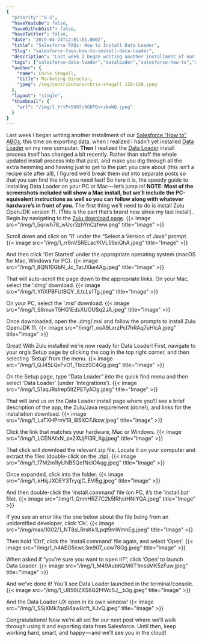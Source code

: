 ```yaml
---
{
  "priority":"0.5",
  "haveYoutube": false,
  "haveGithubGist": false,
  "haveTwitter": false,
  "date": "2019-04-24T12:01:01.000Z",
  "title": "Salesforce FAQs: How to Install Data Loader",
  "Slug": "salesforce-faqs-how-to-install-data-loader",
  "description": "Last week I began writing another installment of our <a href="https://medium.com/tag/salesforce-how-to-abcs/archive">Salesforce “How to” ABCs</a>, this time on exporting data, when I realized I hadn’t yet installed <a href="https://help.salesforce.com/articleView?id=data_loader.htm&amp;type=0">Data Loader</a> on my new computer..",
  "tags": ["salesforce-data-loader","dataloader","salesforce-how-to","salesforce","salesforce-faqs"],
  "author": {
    "name": Chris Stegall,
    "title": Marketing Director,
    "jpeg": /img/contributors/chris-stegall_128-128.jpeg
  },
  "layout": "single",
  "thumbnail": {
    "url": "/img/1_YrtPx5UH7u9GbPQvrzbwWQ.jpeg"
  }
}
---
```

Last week I began writing another installment of our [Salesforce “How to” ABCs](https://medium.com/tag/salesforce-how-to-abcs/archive), this time on exporting data, when I realized I hadn’t yet installed [Data Loader](https://help.salesforce.com/articleView?id=data_loader.htm&amp;type=0) on my new computer.
**Then** I realized the [Data Loader](https://help.salesforce.com/articleView?id=data_loader.htm&amp;type=0) install process itself has changed a bit recently. Rather than stuff the whole updated install process into that post, and make you dig through all the extra hemming and hawing just to get to the part you care about (this isn’t a recipe site after all), I figured we’d break them out into separate posts so that you can find the info you need fast!
So here it is, the speedy guide to installing Data Loader on your PC or Mac — let’s jump in!
**NOTE: Most of the screenshots included will show a Mac install, but we’ll include the PC-equivalent instructions as well so you can follow along with whatever hardware’s in front of you.**
The first thing we’ll need to do is install Zulu OpenJDK version 11. (This is the part that’s brand new since my last install).
Begin by navigating to the [Zulu download page](https://www.azul.com/downloads/zulu).
{{< image src="/img/1_5qrwh78_wUcr3zhYnCzfww.png" title="Image" >}}

Scroll down and click on ‘11’ under the “Select a Version of Java” prompt.
{{< image src="/img/1_rr8nVSRELacfKVL59aiQhA.jpeg" title="Image" >}}

And then click ‘Get Started’ under the appropriate operating system (macOS for Mac, Windows for PC).
{{< image src="/img/1_8QN10GbN_Jc_TatJXke4Ag.jpeg" title="Image" >}}

That will auto-scroll the page down to the appropriate links.
On your Mac, select the ‘.dmg’ download.
{{< image src="/img/1_YfiXPBFUtBQY_ILtcLs1Tg.jpeg" title="Image" >}}

On your PC, select the ‘.msi’ download.
{{< image src="/img/1_S8muvT5HG1EdsXUOUSq2JA.jpeg" title="Image" >}}

Once downloaded, open the .dmg/.msi and follow the prompts to install Zulu OpenJDK 11.
{{< image src="/img/1_ooA9LxrzPcl7hRAq7uHlcA.jpeg" title="Image" >}}

Great! With Zulu installed we’re now ready for Data Loader! First, navigate to your org’s Setup page by clicking the cog in the top right corner, and then selecting ‘Setup’ from the menu.
{{< image src="/img/1_QJ45LQxFvO1_TbiczSC4Gg.jpeg" title="Image" >}}

On the Setup page, type “Data Loader” into the quick find menu and then select ‘Data Loader’ (under ‘Integrations’).
{{< image src="/img/1_51aqJRslrep5ltZPETyAOg.jpeg" title="Image" >}}

That will land us on the Data Loader install page where you’ll see a brief description of the app, the Zulu/Java requirement (done!), and links for the installation download.
{{< image src="/img/1_LaTXHPrnV19_l8SXO7Jkxw.jpeg" title="Image" >}}

Click the link that matches your hardware, Mac or Windows.
{{< image src="/img/1_LCENAfxN_px2XUjPI3R_Xg.jpeg" title="Image" >}}

That click will download the relevant zip file. Locate it on your computer and extract the files (double-click on the .zip).
{{< image src="/img/1_f7M2m1lyUNB5QefNciOAqg.jpeg" title="Image" >}}

Once expanded, click into the folder.
{{< image src="/img/1_kHkjJXOEY3TryqjC_EVl5g.jpeg" title="Image" >}}

And then double-click the ‘install.command’ file (on PC, it’s the ‘install.bat’ file).
{{< image src="/img/1_QnmHRZ7C2k5IRhstHNIYQA.jpeg" title="Image" >}}

If you see an error like the one below about the file being from an unidentified developer, click ‘Ok’.
{{< image src="/img/max/1002/1_NT8sLRrsKk1Lpqt9mWmnEg.jpeg" title="Image" >}}

Then hold ‘Ctrl’, click the ‘install.command’ file again, and select ‘Open’.
{{< image src="/img/1_h4AEO5cwc3m907_uow78Gg.jpeg" title="Image" >}}

When asked if “you’re sure you want to open it?”, click ‘Open’ to launch Data Loader.
{{< image src="/img/1_M49AubKQM6T1mssMK5zFuw.jpeg" title="Image" >}}

And we’ve done it! You’ll see Data Loader launched in the terminal/console.
{{< image src="/img/1_U859IZXS6G2FfWc5J__b3g.jpeg" title="Image" >}}

And the Data Loader UX open in its own window!
{{< image src="/img/1_SSjXMk7qq84aw8cft_XJvQ.jpeg" title="Image" >}}

Congratulations! Now we’re all set for our next post where we’ll walk through using it and exporting data from Salesforce.
Until then, keep working hard, smart, and happy — and we’ll see you in the cloud!
